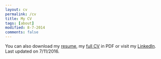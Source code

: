 ```yaml
---
layout: cv
permalink: /cv
title: My CV
tags: [about]
modified: 8-7-2014
comments: false
---
```


You can also download my [resume](https://github.com/leimao/Resume_and_CV/blob/master/Updated/Resume/Resume_Lei_Short.pdf), my [full CV](https://github.com/leimao/Resume_and_CV/blob/master/Updated/Full%20CV/CV_Lei.pdf) in PDF or visit my [LinkedIn](https://www.linkedin.com/in/lei-mao/). Last updated on 7/11/2016.